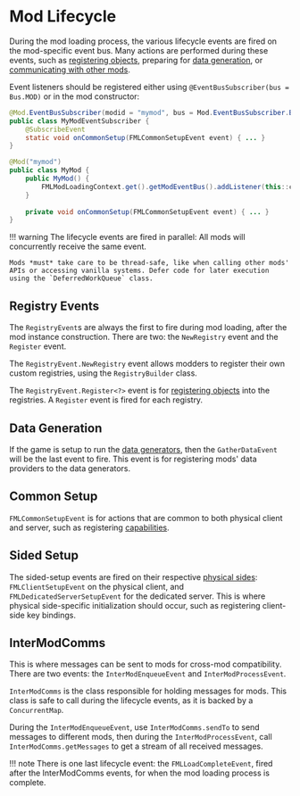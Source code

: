 Mod Lifecycle
==============

During the mod loading process, the various lifecycle events are fired on the mod-specific event bus. Many actions are performed during these events, such as [registering objects][registering], preparing for [data generation][datagen], or [communicating with other mods][imc].

Event listeners should be registered either using `@EventBusSubscriber(bus = Bus.MOD)` or in the mod constructor:

```Java
@Mod.EventBusSubscriber(modid = "mymod", bus = Mod.EventBusSubscriber.Bus.MOD)
public class MyModEventSubscriber {
    @SubscribeEvent
    static void onCommonSetup(FMLCommonSetupEvent event) { ... }
}

@Mod("mymod")
public class MyMod {
    public MyMod() {
        FMLModLoadingContext.get().getModEventBus().addListener(this::commonSetup);
    } 
  
    private void onCommonSetup(FMLCommonSetupEvent event) { ... }
}
```

!!! warning
    The lifecycle events are fired in parallel: All mods will concurrently receive the same event.
    
    Mods *must* take care to be thread-safe, like when calling other mods' APIs or accessing vanilla systems. Defer code for later execution using the `DeferredWorkQueue` class.

Registry Events
---------------

The `RegistryEvent`s are always the first to fire during mod loading, after the mod instance construction. There are two: the `NewRegistry` event and the `Register` event.

The `RegistryEvent.NewRegistry` event allows modders to register their own custom registries, using the `RegistryBuilder` class.

The `RegistryEvent.Register<?>` event is for [registering objects][registering] into the registries. A `Register` event is fired for each registry. 

Data Generation
---------------

If the game is setup to run the [data generators][datagen], then the `GatherDataEvent` will be the last event to fire. This event is for registering mods' data providers to the data generators.

Common Setup
------------

`FMLCommonSetupEvent` is for actions that are common to both physical client and server, such as registering [capabilities][capabilities].

Sided Setup
-----------

The sided-setup events are fired on their respective [physical sides][sides]: `FMLClientSetupEvent` on the physical client, and `FMLDedicatedServerSetupEvent` for the dedicated server. This is where physical side-specific initialization should occur, such as registering client-side key bindings.

InterModComms
-------------

This is where messages can be sent to mods for cross-mod compatibility. There are two events: the `InterModEnqueueEvent` and `InterModProcessEvent`.

`InterModComms` is the class responsible for holding messages for mods. This class is safe to call during the lifecycle events, as it is backed by a `ConcurrentMap`.

During the `InterModEnqueueEvent`, use `InterModComms.sendTo` to send messages to different mods, then during the `InterModProcessEvent`, call `InterModComms.getMessages` to get a stream of all received messages.

!!! note
    There is one last lifecycle event: the `FMLLoadCompleteEvent`, fired after the InterModComms events, for when the mod loading process is complete.

[registering]: registries.md#methods-for-registering
[capabilities]: ../datastorage/capabilities.md
[datagen]: ../datagen/intro.md
[imc]: lifecycle.md#intermodcomms
[sides]: sides.md
